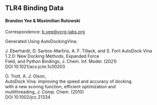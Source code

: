## TLR4 Binding Data

#### Brandon Yee & Maximilian Rutowski

Correspondence: b.yee@ycrg-labs.org

Generated Using AutoDockingVina:
                                                        
J. Eberhardt, D. Santos-Martins, A. F. Tillack, and S. Forli 
AutoDock Vina 1.2.0: New Docking Methods, Expanded Force    
Field, and Python Bindings, J. Chem. Inf. Model. (2021)     
DOI 10.1021/acs.jcim.1c00203                                
                                                        
O. Trott, A. J. Olson,                                      
AutoDock Vina: improving the speed and accuracy of docking  
with a new scoring function, efficient optimization and     
multithreading, J. Comp. Chem. (2010)                       
DOI 10.1002/jcc.21334  
